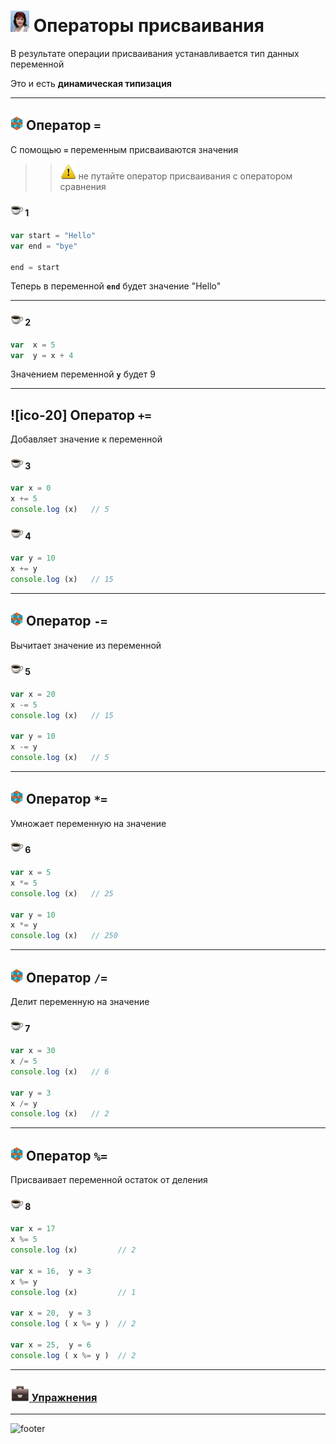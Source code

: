 [footer]: https://github.com/garevna/js-course/raw/master/images/a-level-ico.png?raw=true
[me30]: https://raw.githubusercontent.com/garevna/a-level-js-lessons/master/ico/myPhoto-30.png "Ⓒ Irina Fylyppova ( garevna ) 2019"
[ico20]: https://raw.githubusercontent.com/garevna/a-level-js-lessons/master/ico/a-level-20.png
[ico25]: https://raw.githubusercontent.com/garevna/a-level-js-lessons/master/ico/a-level-25.png
[hw-30]: https://raw.githubusercontent.com/garevna/a-level-js-lessons/master/ico/briefcase-30.png
[cap-20]: https://raw.githubusercontent.com/garevna/a-level-js-lessons/master/ico/coffee-20.png
[cap-30]: https://raw.githubusercontent.com/garevna/a-level-js-lessons/master/ico/coffee-30.png
[warn-25]: https://raw.githubusercontent.com/garevna/a-level-js-lessons/master/ico/warning-25.png
[link-25]: https://raw.githubusercontent.com/garevna/a-level-js-lessons/master/ico/link-25.png
[err-20]: https://raw.githubusercontent.com/garevna/a-level-js-lessons/master/ico/no_entry-20.png
[err-25]: https://raw.githubusercontent.com/garevna/a-level-js-lessons/master/ico/no_entry-25.png
[err-30]: https://raw.githubusercontent.com/garevna/a-level-js-lessons/master/ico/no_entry-30.png

# ![me30] Операторы присваивания

В результате операции присваивания устанавливается тип данных переменной

Это и есть **динамическая типизация**

_________________________________________________________

## ![ico20] Оператор `=`

С помощью **`=`** переменным присваиваются значения

>>![warn-25] не путайте оператор присваивания с оператором сравнения

#### ![cap-20] 1

```javascript
var start = "Hello"
var end = "bye"

end = start
```

Теперь в переменной  **`end`**  будет  значение  "Hello"

_________________________________________________________________

#### ![cap-20] 2

```javascript
var  x = 5
var  y = x + 4
```

Значением переменной **`y`** будет 9

_________________________________________________________________

## ![ico-20] Оператор `+=`

Добавляет значение к переменной

#### ![cap-20] 3

```javascript
var x = 0
x += 5
console.log (x)   // 5
```

#### ![cap-20] 4

```javascript
var y = 10
x += y
console.log (x)   // 15
```

_________________________________________________________

## ![ico20] Оператор `-=`

Вычитает значение из переменной

#### ![cap-20] 5

```javascript
var x = 20
x -= 5
console.log (x)   // 15

var y = 10
x -= y
console.log (x)   // 5
```

_________________________________________________________

## ![ico20] Оператор `*=`

Умножает переменную на значение

#### ![cap-20] 6

```javascript
var x = 5
x *= 5
console.log (x)   // 25

var y = 10
x *= y
console.log (x)   // 250
```

_________________________________________________________

## ![ico20] Оператор `/=`

Делит переменную на значение

#### ![cap-20] 7

```javascript
var x = 30
x /= 5
console.log (x)   // 6

var y = 3
x /= y
console.log (x)   // 2
```

_________________________________________________________________

## ![ico20] Оператор `%=`

Присваивает переменной остаток от деления

#### ![cap-20] 8

```javascript
var x = 17
x %= 5
console.log (x)         // 2

var x = 16,  y = 3
x %= y
console.log (x)         // 1

var x = 20,  y = 3
console.log ( x %= y )  // 2

var x = 25,  y = 6
console.log ( x %= y )  // 2
```

_________________________________________________________________

### [![hw-30] Упражнения](https://docs.google.com/forms/d/e/1FAIpQLSd0-twHJZfk-bKNkk-mg7ELLH49d3GYjcahThqGJC7A7sAJZw/viewform)

_________________________________________________________________________

![footer]
